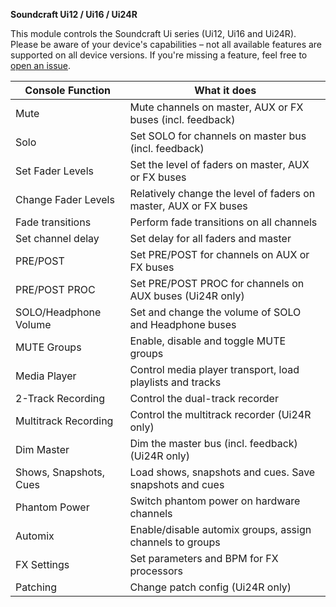 **Soundcraft Ui12 / Ui16 / Ui24R**

This module controls the Soundcraft Ui series (Ui12, Ui16 and Ui24R).
Please be aware of your device's capabilities – not all available features are supported on all device versions.
If you're missing a feature, feel free to [open an issue](https://github.com/bitfocus/companion-module-soundcraft-ui/issues).

| Console Function       | What it does                                                     |
| ---------------------- | ---------------------------------------------------------------- |
| Mute                   | Mute channels on master, AUX or FX buses (incl. feedback)        |
| Solo                   | Set SOLO for channels on master bus (incl. feedback)             |
| Set Fader Levels       | Set the level of faders on master, AUX or FX buses               |
| Change Fader Levels    | Relatively change the level of faders on master, AUX or FX buses |
| Fade transitions       | Perform fade transitions on all channels                         |
| Set channel delay      | Set delay for all faders and master                              |
| PRE/POST               | Set PRE/POST for channels on AUX or FX buses                     |
| PRE/POST PROC          | Set PRE/POST PROC for channels on AUX buses (Ui24R only)         |
| SOLO/Headphone Volume  | Set and change the volume of SOLO and Headphone buses            |
| MUTE Groups            | Enable, disable and toggle MUTE groups                           |
| Media Player           | Control media player transport, load playlists and tracks        |
| 2-Track Recording      | Control the dual-track recorder                                  |
| Multitrack Recording   | Control the multitrack recorder (Ui24R only)                     |
| Dim Master             | Dim the master bus (incl. feedback) (Ui24R only)                 |
| Shows, Snapshots, Cues | Load shows, snapshots and cues. Save snapshots and cues          |
| Phantom Power          | Switch phantom power on hardware channels                        |
| Automix                | Enable/disable automix groups, assign channels to groups         |
| FX Settings            | Set parameters and BPM for FX processors                         |
| Patching               | Change patch config (Ui24R only)                                 |
